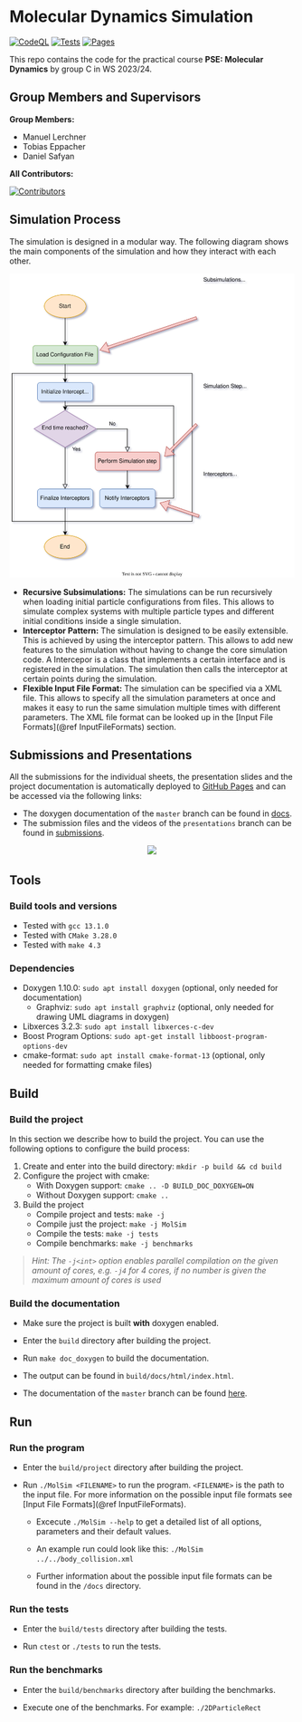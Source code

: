 # Molecular Dynamics Simulation

[![CodeQL](https://github.com/ManuelLerchner/MolSim-WS23-24/actions/workflows/codeql.yml/badge.svg)](https://github.com/ManuelLerchner/MolSim-WS23-24/actions/workflows/codeql.yml)
[![Tests](https://github.com/ManuelLerchner/MolSim-WS23-24/actions/workflows/tests.yml/badge.svg)](https://github.com/ManuelLerchner/MolSim-WS23-24/actions/workflows/tests.yml)
[![Pages](https://github.com/ManuelLerchner/MolSim-WS23-24/actions/workflows/deploy-pages.yml/badge.svg)](https://github.com/ManuelLerchner/MolSim-WS23-24/actions/workflows/deploy-pages.yml)

This repo contains the code for the practical course **PSE: Molecular Dynamics** by group C in WS 2023/24.

## Group Members and Supervisors

**Group Members:**

- Manuel Lerchner
- Tobias Eppacher
- Daniel Safyan

**All Contributors:**

<!-- markdownlint-disable MD033 -->
<a href="https://github.com/ManuelLerchner/MolSim-WS23-24/graphs/contributors">
  <img src="https://contrib.rocks/image?repo=ManuelLerchner/MolSim-WS23-24" alt="Contributors"/>
</a>

## Simulation Process

The simulation is designed in a modular way. The following diagram shows the main components of the simulation and how they interact with each other.

![Simulation Overview](./docs/images/simulation_overview.svg)

- **Recursive Subsimulations:** The simulations can be run recursively when loading initial particle configurations from files. This allows to simulate complex systems with multiple particle types and different initial conditions inside a single simulation.
- **Interceptor Pattern:** The simulation is designed to be easily extensible. This is achieved by using the interceptor pattern. This allows to add new features to the simulation without having to change the core simulation code. A Intercepor is a class that implements a certain interface and is registered in the simulation. The simulation then calls the interceptor at certain points during the simulation.
- **Flexible Input File Format:** The simulation can be specified via a XML file. This allows to specify all the simulation parameters at once and makes it easy to run the same simulation multiple times with different parameters. The XML file format can be looked up in the [Input File Formats](@ref InputFileFormats) section.

## Submissions and Presentations

All the submissions for the individual sheets, the presentation slides and the project documentation is automatically deployed to [GitHub Pages](https://manuellerchner.github.io/MolSim-WS23-24) and can be accessed via the following links:

- The doxygen documentation of the `master` branch can be found in [docs](https://manuellerchner.github.io/MolSim-WS23-24/docs/).
- The submission files and the videos of the `presentations` branch can be found in [submissions](https://manuellerchner.github.io/MolSim-WS23-24/submissions/).

<div align="center">
  <img src="https://github.com/ManuelLerchner/MolSim-WS23-24/assets/54124311/4f3c0021-379d-4041-9fa9-154dc8e7bb6f"/>
</div>

## Tools

### Build tools and versions

- Tested with `gcc 13.1.0`
- Tested with `CMake 3.28.0`
- Tested with `make 4.3`

### Dependencies

- Doxygen 1.10.0: `sudo apt install doxygen` (optional, only needed for documentation)
  - Graphviz: `sudo apt install graphviz` (optional, only needed for drawing UML diagrams in doxygen)
- Libxerces 3.2.3: `sudo apt install libxerces-c-dev`
- Boost Program Options: `sudo apt-get install libboost-program-options-dev`
- cmake-format: `sudo apt install cmake-format-13` (optional, only needed for formatting cmake files)

## Build

### Build the project

In this section we describe how to build the project. You can use the following options to configure the build process:

1. Create and enter into the build directory: `mkdir -p build && cd build`
2. Configure the project with cmake:
   - With Doxygen support: `cmake .. -D BUILD_DOC_DOXYGEN=ON`
   - Without Doxygen support: `cmake ..`
3. Build the project
   - Compile project and tests: `make -j`
   - Compile just the project: `make -j MolSim`
   - Compile the tests: `make -j tests`
   - Compile benchmarks: `make -j benchmarks`

>*Hint: The `-j<int>` option enables parallel compilation on the given amount of cores, e.g. `-j4` for 4 cores, if no number is given the maximum amount of cores is used*

### Build the documentation

- Make sure the project is built **with** doxygen enabled.

- Enter the `build` directory after building the project.

- Run `make doc_doxygen` to build the documentation.

- The output can be found in `build/docs/html/index.html`.

- The documentation of the `master` branch can be found [here](https://manuellerchner.github.io/MolSim-WS23-24/docs/).

## Run

### Run the program

- Enter the `build/project` directory after building the project.

- Run `./MolSim <FILENAME>` to run the program. `<FILENAME>` is the path to the input file. For more information on the possible input file formats see [Input File Formats](@ref InputFileFormats).

  - Excecute `./MolSim --help` to get a detailed list of all options, parameters and their default values.

  - An example run could look like this: `./MolSim ../../body_collision.xml`
  
  - Further information about the possible input file formats can be found in the `/docs` directory.

### Run the tests

- Enter the `build/tests` directory after building the tests.

- Run `ctest` or `./tests` to run the tests.

### Run the benchmarks

- Enter the `build/benchmarks` directory after building the benchmarks.

- Execute one of the benchmarks. For example: `./2DParticleRect`
